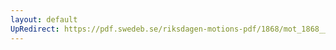 ```yaml
---
layout: default
UpRedirect: https://pdf.swedeb.se/riksdagen-motions-pdf/1868/mot_1868__ak__00153/mot_1868__ak__00153_004.pdf
---
```

